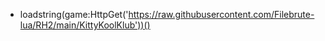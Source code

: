 - loadstring(game:HttpGet('https://raw.githubusercontent.com/Filebrute-lua/RH2/main/KittyKoolKlub'))()
